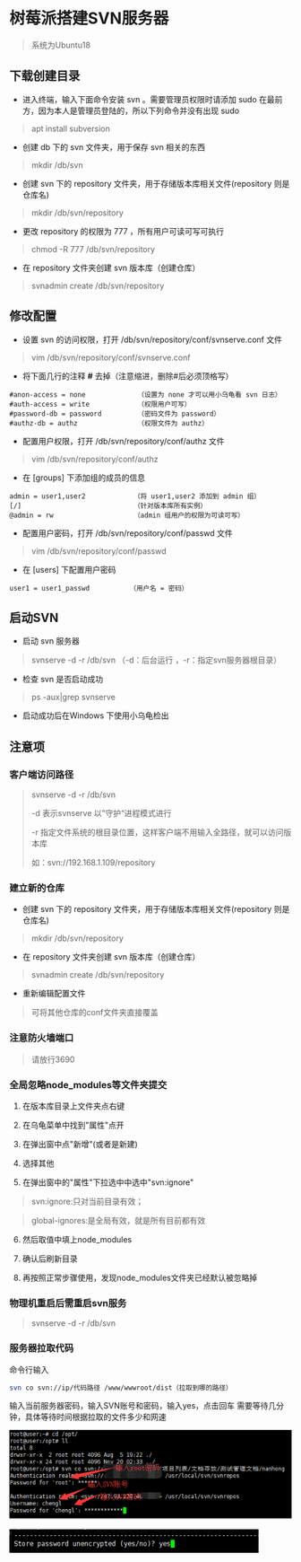 # 树莓派搭建SVN服务器

> 系统为Ubuntu18

## 下载创建目录

- 进入终端，输入下面命令安装 svn 。需要管理员权限时请添加 sudo 在最前方，因为本人是管理员登陆的，所以下列命令并没有出现 sudo

> apt install subversion

- 创建 db 下的 svn 文件夹，用于保存 svn 相关的东西

> mkdir /db/svn

- 创建 svn 下的 repository 文件夹，用于存储版本库相关文件(repository 则是仓库名)

> mkdir /db/svn/repository  

- 更改 repository 的权限为 777 ，所有用户可读可写可执行

> chmod -R 777 /db/svn/repository

- 在 repository 文件夹创建 svn 版本库（创建仓库）

> svnadmin create /db/svn/repository

## 修改配置

- 设置 svn 的访问权限，打开 /db/svn/repository/conf/svnserve.conf 文件

> vim /db/svn/repository/conf/svnserve.conf

- 将下面几行的注释 **#** 去掉（注意缩进，删除#后必须顶格写）

```text
#anon-access = none             （设置为 none 才可以用小乌龟看 svn 日志）
#auth-access = write            （权限用户可写）
#password-db = password         （密码文件为 password）
#authz-db = authz               （权限文件为 authz）
```

- 配置用户权限，打开 /db/svn/repository/conf/authz 文件

> vim /db/svn/repository/conf/authz

- 在 [groups] 下添加组的成员的信息

```text
admin = user1,user2            （将 user1,user2 添加到 admin 组）
[/]                            （针对版本库所有实例）
@admin = rw                    （admin 组用户的权限为可读可写）
```

- 配置用户密码，打开 /db/svn/repository/conf/passwd 文件

> vim /db/svn/repository/conf/passwd

- 在 [users] 下配置用户密码

```text
user1 = user1_passwd          （用户名 = 密码）
```

## 启动SVN

- 启动 svn 服务器

> svnserve -d -r /db/svn （-d：后台运行 ，-r：指定svn服务器根目录）

- 检查 svn 是否启动成功

> ps -aux|grep svnserve

- 启动成功后在Windows 下使用小乌龟检出

## 注意项

### 客户端访问路径

> svnserve -d -r /db/svn
>
> -d 表示svnserve 以”守护“进程模式进行
>
> -r 指定文件系统的根目录位置，这样客户端不用输入全路径，就可以访问版本库
>
> 如：svn://192.168.1.109/repository



### 建立新的仓库

- 创建 svn 下的 repository 文件夹，用于存储版本库相关文件(repository 则是仓库名)

> mkdir /db/svn/repository  

- 在 repository 文件夹创建 svn 版本库（创建仓库）

> svnadmin create /db/svn/repository

- 重新编辑配置文件

> 可将其他仓库的conf文件夹直接覆盖



### 注意防火墙端口

> 请放行3690



### 全局忽略node_modules等文件夹提交

1. 在版本库目录上文件夹点右键

2.  在乌龟菜单中找到"属性"点开

3.  在弹出窗中点"新增"(或者是新建)

4. 选择其他

5.  在弹出窗中的"属性"下拉选中中选中"svn:ignore"

   > svn:ignore:只对当前目录有效；

   > global-ignores:是全局有效，就是所有目前都有效

6.  然后取值中填上node_modules

7.  确认后刷新目录

8.  再按照正常步骤使用，发现node_modules文件夹已经默认被忽略掉

### 物理机重启后需重启svn服务

> svnserve -d -r /db/svn

### 服务器拉取代码

命令行输入

```bash
svn co svn://ip/代码路径 /www/wwwroot/dist（拉取到哪的路径）
```

 输入当前服务器密码，输入SVN账号和密码，输入yes，点击回车
需要等待几分钟，具体等待时间根据拉取的文件多少和网速 

 ![在这里插入图片描述](image/20191121143608821.png) 

 ![在这里插入图片描述](image/20191121143732184.png) 



<script>
export default {
    mounted () {
      this.$page.lastUpdated = "2022/5/12 凌晨1:09:09";
    }
  }
</script>